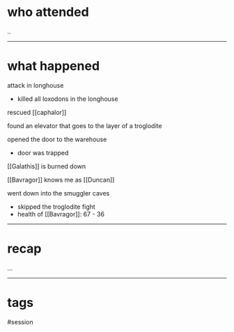 # who attended

..

---
# what happened

attack in longhouse
- killed all loxodons in the longhouse 

rescued [[caphalor]] 

found an elevator that goes to the layer of a troglodite

opened the door to the warehouse
- door was trapped

[[Galathis]] is burned down

[[Bavragor]] knows me as [[Duncan]]

went down into the smuggler caves
- skipped the troglodite fight
- health of [[Bavragor]]: 67 - 36


---
# recap

...

---
# tags

#session